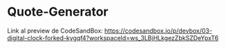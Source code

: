 # Quote-Generator
Link al preview de CodeSandBox: https://codesandbox.io/p/devbox/03-digital-clock-forked-kygqf4?workspaceId=ws_3LBjHLkgezZbkSZDeYpxT6